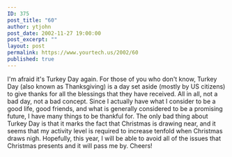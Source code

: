 ```yaml
---
ID: 375
post_title: "60"
author: ytjohn
post_date: 2002-11-27 19:00:00
post_excerpt: ""
layout: post
permalink: https://www.yourtech.us/2002/60
published: true
---
```

I'm afraid it's Turkey Day again.  For those of you who don't know, Turkey Day (also known as Thanksgiving) is a day set aside (mostly by US citizens) to give thanks for all the blessings that they have received.  All in all, not a bad day, not a bad concept.  Since I actually have what I consider to be a good life, good friends, and what is generally considered to be a promising future, I have many things to be thankful for.  The only bad thing about Turkey Day is that it marks the fact that  Christmas is drawing near, and it seems that my activity level is required to increase tenfold when Christmas draws nigh.  Hopefully, this year, I will be able to avoid all of the issues that Christmas presents and it will pass me by.  Cheers!